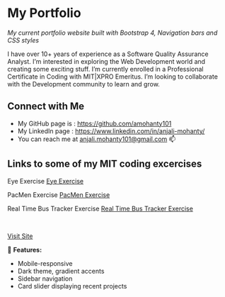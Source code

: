 <h1>My Portfolio</h1>


*My current portfolio website built with Bootstrap 4, Navigation bars and CSS styles*
<p >I have over 10+ years of experience as a Software Quality Assurance Analyst. I’m interested in exploring the Web Development world and creating some exciting stuff.
I’m currently enrolled in a Professional Certificate in Coding with MIT|XPRO Emeritus. I’m looking to collaborate with the Development community to learn and grow.

## Connect with Me
- My GitHub page is :  https://github.com/amohanty101
- My LinkedIn page :   https://www.linkedin.com/in/anjali-mohanty/
- You can reach me at anjali.mohanty101@gmail.com 📫

## Links to some of my MIT coding excercises
 
 Eye Exercise
<a href ="https://amohanty101.github.io/Eye-Movement-Excercise/">Eye Exercise</a>

PacMen Exercise
<a href ="https://amohanty101.github.io/PacMen-Exercise/">PacMen Exercise</a>
 
 Real Time Bus Tracker Exercise
<a href = "https://amohanty101.github.io/Real-Time-Bus-Tracker/">Real Time Bus Tracker Exercise</a> </p>
<br /> 

[Visit Site](https://amohanty101.github.io/portfolio-project/)
<br />

:gem: **Features:**
- Mobile-responsive
- Dark theme, gradient accents
- Sidebar navigation
- Card slider displaying recent projects




<!--### Axe beta Results &darr;
<img src="img/portfolio-axe.png" alt="Axe report" width="100%" height="auto"/>
<br />

### Lighthouse Results &darr;
<img src="img/portfolio-lighthouse.png" alt="Lighthouse report" width="100%" height="auto"/> -->